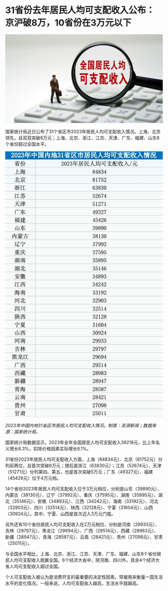 # 31省份去年居民人均可支配收入公布：京沪破8万，10省份在3万元以下

![10a850eca5e0b1b54a93a2071d4a8255.jpg](https://raw.githubusercontent.com/qqhsx/qqnews_image/main/2024/01/20/31省份去年居民人均可支配收入公布：京沪破8万，10省份在3万元以下/10a850eca5e0b1b54a93a2071d4a8255.jpg)

国家统计局近日公布了31个省区市2023年居民人均可支配收入情况。上海、北京领先，且双双突破8万元；上海、北京、浙江、江苏、天津、广东、福建、山东8个省份超过全国水平。

![9e2bb90aeccfe2f94579cd5c4729ce1b.jpg](https://raw.githubusercontent.com/qqhsx/qqnews_image/main/2024/01/20/31省份去年居民人均可支配收入公布：京沪破8万，10省份在3万元以下/9e2bb90aeccfe2f94579cd5c4729ce1b.jpg)

_2023年中国内地31省区市居民人均可支配收入情况。制表：澎湃新闻；数据来源：国家统计局。_

国家统计局数据显示，2023年全年全国居民人均可支配收入39218元，比上年名义增长6.3%，扣除价格因素实际增长6.1%。

31省份2023年居民人均可支配收入方面，上海（84834元）、北京（81752元）分列前两位，且首次突破8万元；随后是浙江（63830元）；江苏（52674元）、天津（51271元）分列第四、第五，也是首次突破5万元；广东（49327元）、福建（45426元）位于4万元档。

14个省份2023年居民人均可支配收入位于3万元档位，分别是山东（39890元）、内蒙古（38130元）、辽宁（37992元）、重庆（37595元）、湖南（35895元）、湖北（35146元）、安徽（34893元）、江西（34242元）、海南（33192元）、河北（32903元）、四川（32514元）、陕西（32128元）、宁夏（31604元）、山西（30924元）。其中，宁夏、山西是首次迈入3万元门槛。

另外还有10个省份居民人均可支配收入在2万元档位，分别是河南（29933元）、吉林（29797元）、黑龙江（29694元）、广西（29514元）、西藏（28983元）、新疆（28947元）、青海（28587元）、云南（28421元）、贵州（27098元）、甘肃（25011元）。

与全国水平相比，上海、北京、浙江、江苏、天津、广东、福建、山东8个省份居民人均可支配收入跑赢全国。6个经济大省中，除河南、四川外，其余4个经济大省人均可支配收入超过全国。

个人可支配收入被认为是消费开支的最重要的决定性因素。常被用来衡量一国生活水平的变化情况。一般来说，人均可支配收入越高，生活水平就越高。

